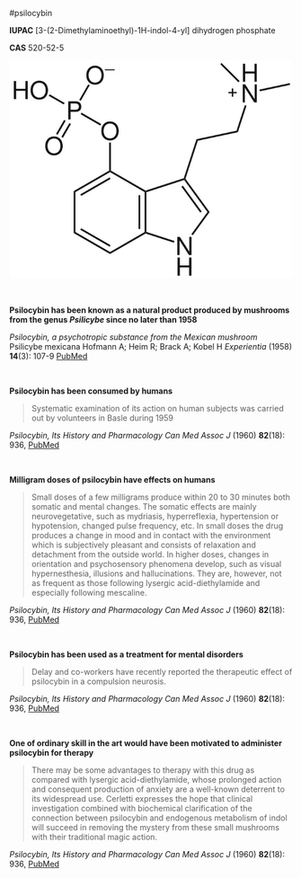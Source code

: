 #psilocybin

**IUPAC** [3-(2-Dimethylaminoethyl)-1H-indol-4-yl] dihydrogen phosphate

**CAS** 520-52-5

![psilocybin structure](images/psilocybin.jpg)

&nbsp;

**Psilocybin has been known as a natural product produced by mushrooms from the genus *Psilicybe* since no later than 1958**

*Psilocybin, a psychotropic substance from the Mexican mushroom* Psilicybe mexicana
Hofmann A; Heim R; Brack A; Kobel H
*Experientia* (1958) **14**(3): 107-9 [PubMed](https://pubmed.ncbi.nlm.nih.gov/13537892/)

&nbsp;

**Psilocybin has been consumed by humans**
>Systematic examination of its action on human subjects was carried out by volunteers in Basle during 1959

*Psilocybin, Its History and Pharmacology*
*Can Med Assoc J* (1960) **82**(18): 936, [PubMed](https://www.ncbi.nlm.nih.gov/pmc/articles/PMC1938103/)

&nbsp;

**Milligram doses of psilocybin have effects on humans**
>Small doses of a few milligrams produce within 20 to 30 minutes both somatic and mental changes. The somatic effects are mainly neurovegetative, such as mydriasis, hyperreflexia, hypertension or hypotension, changed pulse frequency, etc. In small doses the drug produces a change in mood and in contact with the environment which is subjectively pleasant and consists of relaxation and detachment from the outside world. In higher doses, changes in orientation and psychosensory phenomena develop, such as visual hypernesthesia, illusions and hallucinations. They are, however, not as frequent as those following lysergic acid-diethylamide and especially following mescaline.

*Psilocybin, Its History and Pharmacology*
*Can Med Assoc J* (1960) **82**(18): 936, [PubMed](https://www.ncbi.nlm.nih.gov/pmc/articles/PMC1938103/)

&nbsp;

**Psilocybin has been used as a treatment for mental disorders**
>Delay and co-workers have recently reported the therapeutic effect of psilocybin in a compulsion neurosis.

*Psilocybin, Its History and Pharmacology*
*Can Med Assoc J* (1960) **82**(18): 936, [PubMed](https://www.ncbi.nlm.nih.gov/pmc/articles/PMC1938103/)

&nbsp;

**One of ordinary skill in the art would have been motivated to administer psilocybin for therapy**
>There may be some advantages to therapy with this drug as compared with lysergic acid-diethylamide, whose prolonged action and consequent production of anxiety are a well-known deterrent to its widespread use. Cerletti expresses the hope that clinical investigation combined with biochemical clarification of the connection between psilocybin and endogenous metabolism of indol will succeed in removing the mystery from these small mushrooms with their traditional magic action.

*Psilocybin, Its History and Pharmacology*
*Can Med Assoc J* (1960) **82**(18): 936, [PubMed](https://www.ncbi.nlm.nih.gov/pmc/articles/PMC1938103/)

